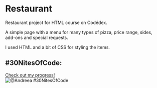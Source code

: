 # Restaurant

Restaurant project for HTML course on Codédex.

A simple page with a menu for many types of pizza, price range, sides, add-ons and special requests.

I used HTML and a bit of CSS for styling the items.

## #30NitesOfCode:
  [Check out my progress!](https://www.codedex.io/@Andreea/30-nites-of-code)  
  ![@Andreea #30NitesOfCode](https://www.codedex.io/api/petStatus?user=Andreea)
